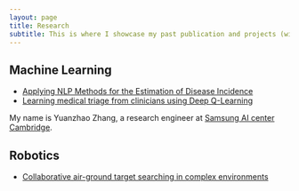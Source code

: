 ```yaml
---
layout: page
title: Research
subtitle: This is where I showcase my past publication and projects (without breaching compliance 😉)
---
```


## Machine Learning
* [Applying NLP Methods for the Estimation of Disease Incidence](https://www.frontiersin.org/articles/10.3389/fdgth.2020.569261/full)
* [Learning medical triage from clinicians using Deep Q-Learning](https://arxiv.org/abs/2003.12828)

My name is Yuanzhao Zhang, a research engineer at [Samsung AI center Cambridge](https://research.samsung.com/aicenter_cambridge). 


## Robotics
* [Collaborative air-ground target searching in complex environments](https://ieeexplore.ieee.org/abstract/document/8088168)
<!-- Inigo Montoya. I have the following qualities:

- I rock a great mustache
- I'm extremely loyal to my family

What else do you need?

### My story

To be honest, I'm having some trouble remembering right now, so why don't you just watch [my movie](https://en.wikipedia.org/wiki/The_Princess_Bride_%28film%29) and it will answer **all** your questions. -->
